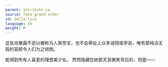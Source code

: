 ```yaml
---
parent: attribute.ce
source: fate-grand-order
id: bella-lisa
language: zh
weight: 0
---
```


这张肖像画不足以被称为人类至宝，也不会牵扯上众多谜团或学说，唯有那纯洁无瑕的容颜令人们为之倾倒。

能得到所有人喜爱的理想美少女。
然而隐藏在她那天真微笑背后的，则是——
